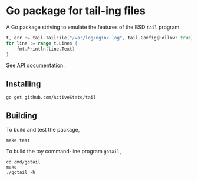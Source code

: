 # Go package for tail-ing files

A Go package striving to emulate the features of the BSD `tail` program. 

```Go
t, err := tail.TailFile("/var/log/nginx.log", tail.Config{Follow: true})
for line := range t.Lines {
    fmt.Println(line.Text)
}
```

See [API documentation](http://godoc.org/github.com/ActiveState/tail).

## Installing

    go get github.com/ActiveState/tail

## Building

To build and test the package,

    make test

To build the toy command-line program `gotail`,

    cd cmd/gotail
    make
    ./gotail -h
